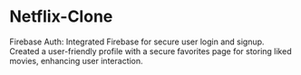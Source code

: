 # Netflix-Clone
Firebase Auth: Integrated Firebase for secure user login and signup.  Created a user-friendly profile with a secure favorites page for storing liked movies, enhancing user interaction.

